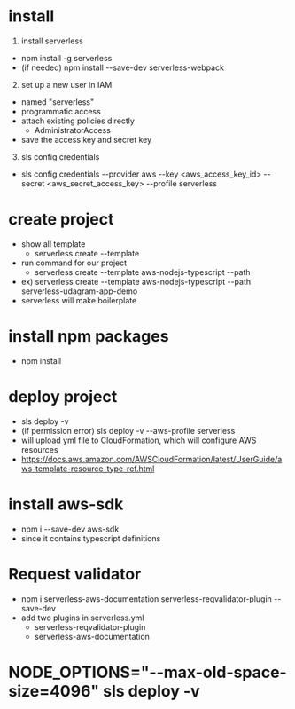 # install
1. install serverless
- npm install -g serverless
- (if needed) npm install --save-dev serverless-webpack

2. set up a new user in IAM 
- named "serverless"
- programmatic access
- attach existing policies directly
    - AdministratorAccess
- save the access key and secret key

3. sls config credentials
- sls config credentials --provider aws --key <aws_access_key_id> --secret <aws_secret_access_key> --profile serverless

# create project 
- show all template
    - serverless create --template
- run command for our project
    - serverless create --template aws-nodejs-typescript --path <foler-name>
- ex) serverless create --template aws-nodejs-typescript --path serverless-udagram-app-demo
- serverless will make boilerplate

# install npm packages
- npm install

# deploy project
- sls deploy -v
- (if permission error) sls deploy -v --aws-profile serverless
- will upload yml file to CloudFormation, which will configure AWS resources
- https://docs.aws.amazon.com/AWSCloudFormation/latest/UserGuide/aws-template-resource-type-ref.html


# install aws-sdk
- npm i --save-dev aws-sdk
- since it contains typescript definitions


# Request validator
- npm i serverless-aws-documentation serverless-reqvalidator-plugin --save-dev
- add two plugins in serverless.yml
  - serverless-reqvalidator-plugin
  - serverless-aws-documentation
  
  
# NODE_OPTIONS="--max-old-space-size=4096" sls deploy -v


